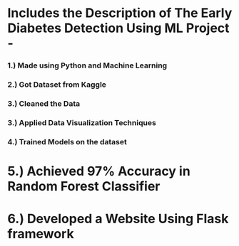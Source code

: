 # Includes the Description of The Early Diabetes Detection Using ML Project -  ###
### 1.) Made using Python and Machine Learning
### 2.) Got Dataset from Kaggle
### 3.) Cleaned the Data
### 3.) Applied Data Visualization Techniques 
### 4.) Trained Models on the dataset
# 5.) Achieved 97% Accuracy in Random Forest Classifier
# 6.) Developed a Website Using Flask framework
